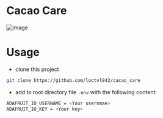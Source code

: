 # Cacao Care

![image](https://user-images.githubusercontent.com/80513079/227408896-d27322bc-c017-425b-8ce9-21ad24356d68.png)

# Usage
- clone this project
```bash
git clone https://github.com/loctvl842/cacao_care
```

- add to root directory file `.env` with the following content:
```bash
ADAFRUIT_IO_USERNAME = <Your usernmae>
ADAFRUIT_IO_KEY = <Your key>
```
